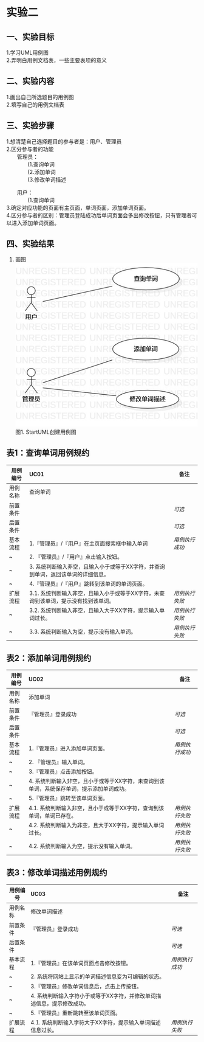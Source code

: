 # 实验二

## 一、实验目标

1.学习UML用例图  
2.弄明白用例文档表，一些主要表项的意义  

## 二、实验内容

1.画出自己所选题目的用例图  
2.填写自己的用例文档表  

## 三、实验步骤

1.想清楚自己选择题目的参与者是：用户、管理员  
2.区分参与者的功能  
&ensp;&ensp;&ensp;&ensp;管理员：    
&ensp;&ensp;&ensp;&ensp;&ensp;&ensp;&ensp;&ensp;(1.查询单词  
&ensp;&ensp;&ensp;&ensp;&ensp;&ensp;&ensp;&ensp;(2.添加单词   
&ensp;&ensp;&ensp;&ensp;&ensp;&ensp;&ensp;&ensp;(3.修改单词描述

&ensp;&ensp;&ensp;&ensp;用户：  
&ensp;&ensp;&ensp;&ensp;&ensp;&ensp;&ensp;&ensp;(1.查询单词  
3.确定对应功能的页面有主页面，单词页面，添加单词页面。  
4.区分参与者的区别：管理员登陆成功后单词页面会多出修改按钮，只有管理者可以进入添加单词页面。

## 四、实验结果

1. 画图  
![UML用例图](./lab2_UseCaseDiagram.jpg)  
图1. StartUML创建用例图  
## 表1：查询单词用例规约  

用例编号  | UC01 | 备注  
-|:-|-  
用例名称  | 查询单词  |   
前置条件  |   | *可选*   
后置条件  |      | *可选*   
基本流程  | 1.『管理员』/『用户』在主页面搜索框中输入单词  |*用例执行成功*  
~| 2. 『管理员』/『用户』点击输入按钮。  |   
~| 3. 系统判断输入非空，且输入小于或等于XX字符，并查询到单词，返回该单词的详细信息。  |   
~| 4.『管理员』/『用户』跳转到该单词的单词页面。  |    
扩展流程  | 3.1. 系统判断输入非空，且输入小于或等于XX字符，未查询到该单词，提示没有找到该单词。  |*用例执行失败*    
~| 3.2. 系统判断输入非空，且输入大于XX字符，提示输入单词过长。 |*用例执行失败*     
~| 3.3. 系统判断输入为空，提示没有输入单词。 |*用例执行失败*  


## 表2：添加单词用例规约  

用例编号  | UC02 | 备注  
-|:-|-  
用例名称  | 添加单词  |   
前置条件  |『管理员』登录成功  | *可选*   
后置条件  |      | *可选*   
基本流程  | 1.『管理员』进入添加单词页面。  |*用例执行成功*    
~| 2. 『管理员』输入单词。  |   
~| 3.『管理员』点击添加按钮。  |   
~| 4. 系统判断输入非空，且小于或等于XX字符，未查询到该单词，系统保存单词，提示添加单词成功。 |   
~| 5.『管理员』跳转至该单词页面。  | 
扩展流程  | 4.1. 系统判断输入非空，且小于或等于XX字符，查询到该单词，单词已存在。  |*用例执行失败*  
~| 4.2. 系统判断输入为非空，且大于XX字符，提示输入单词过长。 |  *用例执行失败*  
~| 4.2. 系统判断输入为空，提示没有输入单词。 |  *用例执行失败*  

## 表3：修改单词描述用例规约  

用例编号  | UC03 | 备注  
-|:-|-  
用例名称  | 修改单词描述  |   
前置条件  |『管理员』登录成功  | *可选*   
后置条件  |      | *可选*   
基本流程  | 1.『管理员』在该单词页面点击修改按钮。  |*用例执行成功*    
~| 2. 系统将网站上显示的单词描述信息变为可编辑的状态。  |   
~| 3.『管理员』修改单词信息后，点击上传按钮。  |   
~| 4. 系统判断输入字符小于或等于XX字符，并修改单词描述信息，提示修改成功。 |   
~| 5.『管理员』重新跳转至该单词页面。  | 
扩展流程  | 4.1. 系统判断输入字符大于XX字符，提示输入单词描述信息过长。  |*用例执行失败*  

